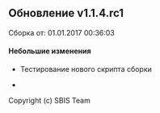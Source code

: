 ## Обновление v1.1.4.rc1

Сборка от: 01.01.2017 00:36:03

#### Небольшие изменения

* Тестирование нового скрипта сборки

-

Copyright (c) SBIS Team